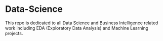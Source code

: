 # Data-Science
This repo is dedicated to all Data Science and Business Intelligence related work including EDA (Exploratory Data Analysis) and Machine Learning projects.
